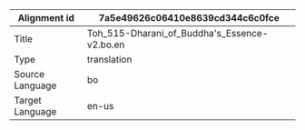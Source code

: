 |Alignment id | 7a5e49626c06410e8639cd344c6c0fce
| --- | --- 
|Title | Toh_515-Dharani_of_Buddha's_Essence-v2.bo.en 
|Type | translation
|Source Language | bo
|Target Language | en-us